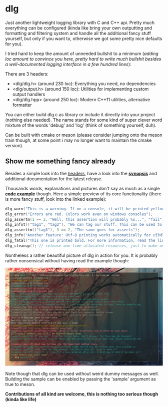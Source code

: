 dlg
===

Just another lightweight logging library with C and C++ api.
Pretty much everything can be configured (kinda like bring your own outputting
and formatting and filtering system and handle all the additional 
fancy stuff yourself, but only if you want to, otherwise we got some 
pretty nice defaults for you).

I tried hard to keep the amount of unneeded bullshit to a minimum (*adding loc 
amount to convince you here, pretty hard to write much bullshit besides a 
well-documented logging interface in a few hundred lines*):

There are 3 headers:

- <dlg/dlg.h> (around 230 loc): Everything you need, no dependencies
- <dlg/output.h> (around 150 loc): Utilities for implementing custom output handlers
- <dlg/dlg.hpp> (around 250 loc): Modern C++11 utilities, alternative formatter

You can either build dlg.c as library or include it directly into your project 
(nothing else needed).
The name stands for some kind of super clever word mixture of the words 'debug' 
and 'log' (think of something yourself, duh).

Can be built with cmake or meson (please consider jumping onto the meson train though,
at some point i may no longer want to maintain the cmake version).

## Show me something fancy already

Besides a simple look into the [headers](include/dlg), have a look into the 
__[synopsis](docs/v0.2.md)__ and additional documentation for the latest release.

Thousands words, explanations and pictures don't say as much as a single __[code example](docs/examples/example.cpp)__ though.
Here a simple preview of its core functionality (there is more fancy stuff, look into the linked example):

```c
dlg_warn("This is a warning. If on a console, it will be printed yellow");
dlg_error("Errors are red. Colors work even on windows consoles");
dlg_assertm(1 == 2, "Well, this assertion will probably %s...", "fail");
dlg_infot(("tag1", "tag2"), "We can tag our stuff. This can be used to filter/redirect messages");
dlg_asserttm(("tag3"), 3 == 2, "The same goes for asserts");
dlg_info("Another feature: Utf-8 printing works automatically for שׁǐŉďốẅś consoles");
dlg_fatal("This one is printed bold. For more information, read the linked example above already");
dlg_cleanup(); // release one-time allocated resources, just to make our valgrind checks happy
```

Nontheless a rather beautiful picture of dlg in action for you. It is probably rather nonsensical without
having read the example though:

![Here should a beautiful picture of dlg in action be erected. What a shame!](docs/examples/example.png)

Note though that dlg can be used without weird dummy messages as well.
Building the sample can be enabled by passing the 'sample' argument as true to meson.

__Contributions of all kind are welcome, this is nothing too serious though (kinda like life)__
